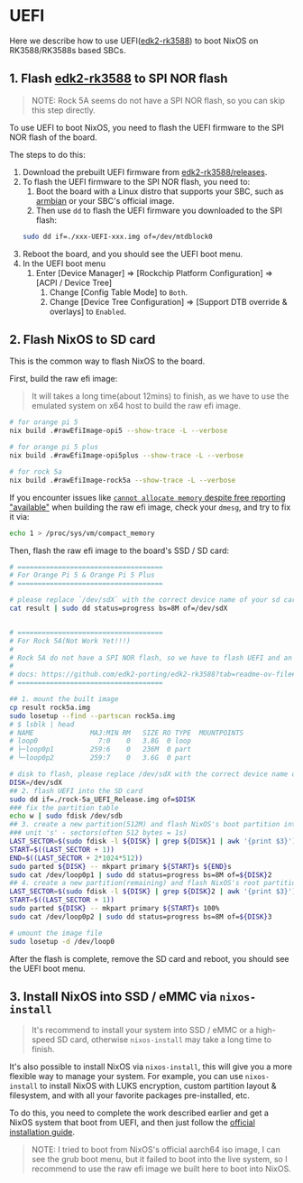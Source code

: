 # UEFI

Here we describe how to use UEFI([edk2-rk3588]) to boot NixOS on RK3588/RK3588s based SBCs.

## 1. Flash [edk2-rk3588] to SPI NOR flash

> NOTE: Rock 5A seems do not have a SPI NOR flash, so you can skip this step directly.

To use UEFI to boot NixOS, you need to flash the UEFI firmware to the SPI NOR flash of the board.

The steps to do this:

1. Download the prebuilt UEFI firmware from [edk2-rk3588/releases](https://github.com/edk2-porting/edk2-rk3588/releases).
1. To flash the UEFI firmware to the SPI NOR flash, you need to:
   1. Boot the board with a Linux distro that supports your SBC, such as [armbian](https://www.armbian.com/download/) or your SBC's official image.
   1. Then use `dd` to flash the UEFI firmware you downloaded to the SPI flash:
   ```bash
   sudo dd if=./xxx-UEFI-xxx.img of=/dev/mtdblock0
   ```
1. Reboot the board, and you should see the UEFI boot menu.
1. In the UEFI boot menu
    1. Enter [Device Manager] => [Rockchip Platform Configuration] => [ACPI / Device Tree]
        1. Change [Config Table Mode] to `Both`.
        1. Change [Device Tree Configuration] => [Support DTB override & overlays] to `Enabled`.


## 2. Flash NixOS to SD card

This is the common way to flash NixOS to the board.

First, build the raw efi image:

> It will takes a long time(about 12mins) to finish, as we have to use the emulated system on x64 host to build the raw efi image.

```bash
# for orange pi 5
nix build .#rawEfiImage-opi5 --show-trace -L --verbose

# for orange pi 5 plus
nix build .#rawEfiImage-opi5plus --show-trace -L --verbose

# for rock 5a
nix build .#rawEfiImage-rock5a --show-trace -L --verbose
```

If you encounter issues like [`cannot allocate memory` despite free reporting "available"](https://stackoverflow.com/questions/46464785/cannot-allocate-memory-despite-free-reporting-available) when building the raw efi image, check your `dmesg`, and try to fix it via:

```bash
echo 1 > /proc/sys/vm/compact_memory
```

Then, flash the raw efi image to the board's SSD / SD card:

```bash
# ====================================
# For Orange Pi 5 & Orange Pi 5 Plus
# ====================================

# please replace `/dev/sdX` with the correct device name of your sd card
cat result | sudo dd status=progress bs=8M of=/dev/sdX


# ====================================
# For Rock 5A(Not Work Yet!!!)
# 
# Rock 5A do not have a SPI NOR flash, so we have to flash UEFI and an OS on the same SD card!
#
# docs: https://github.com/edk2-porting/edk2-rk3588?tab=readme-ov-file#3-flash-the-firmware
# ====================================

## 1. mount the built image
cp result rock5a.img
sudo losetup --find --partscan rock5a.img
# $ lsblk | head
# NAME              MAJ:MIN RM   SIZE RO TYPE  MOUNTPOINTS
# loop0               7:0    0   3.8G  0 loop
# ├─loop0p1         259:6    0   236M  0 part
# └─loop0p2         259:7    0   3.6G  0 part

# disk to flash, please replace /dev/sdX with the correct device name of your sd card
DISK=/dev/sdX
## 2. flash UEFI into the SD card
sudo dd if=./rock-5a_UEFI_Release.img of=$DISK
### fix the partition table
echo w | sudo fdisk /dev/sdb
## 3. create a new partition(512M) and flash NixOS's boot partition into it.
### unit 's' - sectors(often 512 bytes = 1s)
LAST_SECTOR=$(sudo fdisk -l ${DISK} | grep ${DISK}1 | awk '{print $3}')
START=$((LAST_SECTOR + 1))
END=$((LAST_SECTOR + 2*1024*512))
sudo parted ${DISK} -- mkpart primary ${START}s ${END}s
sudo cat /dev/loop0p1 | sudo dd status=progress bs=8M of=${DISK}2
## 4. create a new partition(remaining) and flash NixOS's root partition into it.
LAST_SECTOR=$(sudo fdisk -l ${DISK} | grep ${DISK}2 | awk '{print $3}')
START=$((LAST_SECTOR + 1))
sudo parted ${DISK} -- mkpart primary ${START}s 100%
sudo cat /dev/loop0p2 | sudo dd status=progress bs=8M of=${DISK}3

# umount the image file
sudo losetup -d /dev/loop0
```

After the flash is complete, remove the SD card and reboot, you should see the UEFI boot menu.

## 3. Install NixOS into SSD / eMMC via `nixos-install`

> It's recommend to install your system into SSD / eMMC or a high-speed SD card, otherwise `nixos-install` may take a long time to finish.

It's also possible to install NixOS via `nixos-install`, this will give you a more flexible way to manage your system.
For example, you can use `nixos-install` to install NixOS with LUKS encryption, custom partition layout & filesystem, and with all your favorite packages pre-installed, etc.

To do this, you need to complete the work described earlier and get a NixOS system that boot from UEFI,
and then just follow the [official installation guide](https://nixos.org/manual/nixos/stable/#sec-installation-manual).

> NOTE: I tried to boot from NixOS's official aarch64 iso image, I can see the grub boot menu, but it failed to boot into the live system, so I recommend to use the raw efi image we built here to boot into NixOS.

[edk2-rk3588]: https://github.com/edk2-porting/edk2-rk3588
